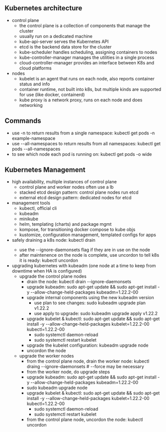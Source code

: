 ## Kubernetes architecture
- control plane
  - the control plane is a collection of components that manage the cluster
  - usually run on a dedicated machine
  - kube-api-server serves the Kubernetes API
  - etcd is the backend data store for the cluster
  - kube-scheduler handles scheduling, assigning containers to nodes
  - kube-controller-manager manages the utilities in a single process
  - cloud-controller-manager provides an interface between K8s and cloud platforms
- nodes
  - kubelet is an agent that runs on each node, also reports container status and info
  - container runtime, not built into k8s, but multiple kinds are supported for use (like docker, containerd)
  - kube proxy is a network proxy, runs on each node and does networking

## Commands
- use -n to return results from a single namespace: kubectl get pods -n example-namespace
- use --all-namespaces to return results from all namespaces: kubectl get pods --all-namespaces
- to see which node each pod is running on: kubectl get pods -o wide

## Kubernetes Management
- high availability, multiple instances of control plane
  - control plane and worker nodes often use a lb
  - stacked etcd design pattern: control plane nodes run etcd
  - external etcd design pattern: dedicated nodes for etcd 
- management tools
  - kubectl, official cli
  - kubeadm
  - minikube
  - helm, templating (charts) and package mgmt
  - kompose, for transitioning docker compose to kube objs
  - kustomize, configuration management, templated configs for apps
- safely draining a k8s node: kubectl drain <node name>
  - use the --ignore-daemonsets flag if they are in use on the node
  - after maintenence on the node is complete, use uncordon to tell k8s it is ready: kubectl uncordon <node name>
- upgrading kubernetes with kubeadm (one node at a time to keep from downtime when HA is configured)
  - upgrade the control plane nodes
    - drain the node: kubectl drain <node name> --ignore-daemonsets
    - upgrade kubeadm: sudo apt-get update && sudo apt-get install -y --allow-change-held-packages kubeadm=1.22.2-00
    - upgrade internal components using the new kubeadm version
      - use plan to see changes: sudo kubeadm upgrade plan v1.22.2
      - use apply to upgrade: sudo kubeadm upgrade apply v1.22.2
    - upgrade kubelet & kubectl: sudo apt-get update && sudo apt-get install -y --allow-change-held-packages kubelet=1.22.2-00 kubectl=1.22.2-00
      - sudo systemctl daemon-reload
      - sudo systemctl restart kubelet
    - upgrade the kubelet configuration: kubeadm upgrade node
    - uncordon the node
  - upgrade the worker nodes
    - from the control plane node, drain the worker node: kubectl draing <node name> --ignore-daemonsets # --force may be necessary
    - from the worker node, do upgrade steps
    - upgrade kubeadm: sudo apt-get update && sudo apt-get install -y --allow-change-held-packages kubeadm=1.22.2-00
    - sudo kubeadm upgrade node
    - upgrade kubelet & kubectl: sudo apt-get update && sudo apt-get install -y --allow-change-held-packages kubelet=1.22.2-00 kubectl=1.22.2-00
      - sudo systemctl daemon-reload
      - sudo systemctl restart kubelet
    - from the control plane node, uncordon the node: kubectl uncordon <node name>